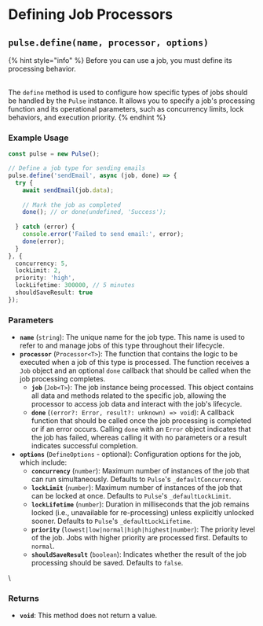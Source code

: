 # Defining Job Processors



## `pulse.define(name, processor, options)`

{% hint style="info" %}
Before you can use a job, you must define its processing behavior.

\
The `define` method is used to configure how specific types of jobs should be handled by the `Pulse` instance. It allows you to specify a job's processing function and its operational parameters, such as concurrency limits, lock behaviors, and execution priority.
{% endhint %}

### Example Usage

```typescript
const pulse = new Pulse();

// Define a job type for sending emails
pulse.define('sendEmail', async (job, done) => {
  try {
    await sendEmail(job.data);
    
    // Mark the job as completed
    done(); // or done(undefined, 'Success');
    
  } catch (error) {
    console.error('Failed to send email:', error);
    done(error);
  }
}, {
  concurrency: 5,
  lockLimit: 2,
  priority: 'high',
  lockLifetime: 300000, // 5 minutes
  shouldSaveResult: true
});

```



### Parameters

* **`name`** (`string`): The unique name for the job type. This name is used to refer to and manage jobs of this type throughout their lifecycle.
* **`processor`** (`Processor<T>`): The function that contains the logic to be executed when a job of this type is processed. The function receives a `Job` object and an optional `done` callback that should be called when the job processing completes.
  * **`job`** (`Job<T>`): The job instance being processed. This object contains all data and methods related to the specific job, allowing the processor to access job data and interact with the job's lifecycle.
  * **`done`** (`(error?: Error, result?: unknown) => void`): A callback function that should be called once the job processing is completed or if an error occurs. Calling `done` with an `Error` object indicates that the job has failed, whereas calling it with no parameters or a result indicates successful completion.
* **`options`** (`DefineOptions` - optional): Configuration options for the job, which include:
  * **`concurrency`** (`number`): Maximum number of instances of the job that can run simultaneously. Defaults to `Pulse`'s `_defaultConcurrency`.
  * **`lockLimit`** (`number`): Maximum number of instances of the job that can be locked at once. Defaults to `Pulse`'s `_defaultLockLimit`.
  * **`lockLifetime`** (`number`): Duration in milliseconds that the job remains locked (i.e., unavailable for re-processing) unless explicitly unlocked sooner. Defaults to `Pulse`'s `_defaultLockLifetime`.
  * **`priority`** (`lowest|low|normal|high|highest|number`): The priority level of the job. Jobs with higher priority are processed first. Defaults to `normal`.
  * **`shouldSaveResult`** (`boolean`): Indicates whether the result of the job processing should be saved. Defaults to `false`.

\


### Returns

* **`void`**: This method does not return a value.



